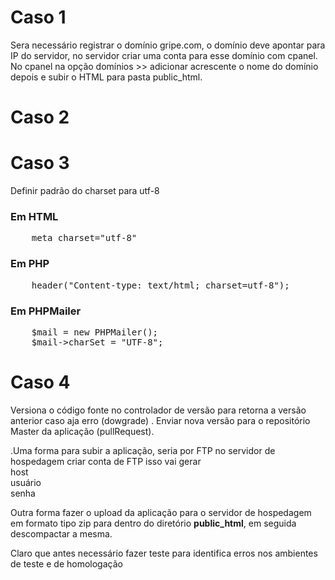 <h1> Caso 1</h1>
Sera  necessário registrar o domínio gripe.com, o domínio deve apontar para IP do servidor, no servidor criar uma
 conta para esse domínio com cpanel. No cpanel na opção domínios >>  adicionar acrescente o nome do domínio depois e subir o HTML para pasta public_html.
<h1> Caso 2</h1>
<h1> Caso 3</h1>
   Definir padrão do charset para utf-8
<h3>Em HTML</h3>
<pre>
    meta charset="utf-8"
</pre>
<h3>Em PHP</h3>
<pre>
    header("Content-type: text/html; charset=utf-8");
</pre>
<h3>Em PHPMailer</h3>

<pre>
    $mail = new PHPMailer(); 
    $mail->charSet = "UTF-8";
</pre>

<h1> Caso 4</h1>

Versiona o código fonte no controlador de versão para retorna a versão anterior caso aja erro (dowgrade) .
Enviar nova versão para o repositório Master da aplicação  (pullRequest).<br>

.Uma forma para subir a aplicação, seria por FTP no servidor de hospedagem criar conta de FTP isso vai gerar<br> 
host <br>
usuário<br>
senha <br>

Outra forma fazer o upload da aplicação para o servidor de hospedagem em formato tipo zip para dentro do diretório <b>public_html</b>, em seguida descompactar a mesma.

Claro que antes necessário fazer teste para identifica erros nos ambientes de teste e de homologação
